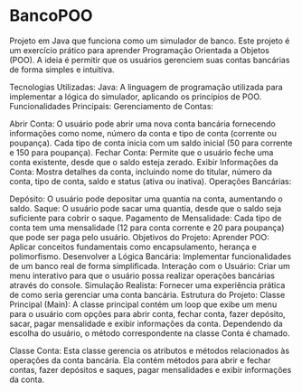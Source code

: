 # BancoPOO
 Projeto em Java que funciona como um simulador de banco. Este projeto é um exercício prático para aprender Programação Orientada a Objetos (POO). A ideia é permitir que os usuários gerenciem suas contas bancárias de forma simples e intuitiva.
 
 Tecnologias Utilizadas:
Java: A linguagem de programação utilizada para implementar a lógica do simulador, aplicando os princípios de POO.
Funcionalidades Principais:
Gerenciamento de Contas:

Abrir Conta: O usuário pode abrir uma nova conta bancária fornecendo informações como nome, número da conta e tipo de conta (corrente ou poupança). Cada tipo de conta inicia com um saldo inicial (50 para corrente e 150 para poupança).
Fechar Conta: Permite que o usuário feche uma conta existente, desde que o saldo esteja zerado.
Exibir Informações da Conta: Mostra detalhes da conta, incluindo nome do titular, número da conta, tipo de conta, saldo e status (ativa ou inativa).
Operações Bancárias:

Depósito: O usuário pode depositar uma quantia na conta, aumentando o saldo.
Saque: O usuário pode sacar uma quantia, desde que o saldo seja suficiente para cobrir o saque.
Pagamento de Mensalidade: Cada tipo de conta tem uma mensalidade (12 para conta corrente e 20 para poupança) que pode ser paga pelo usuário.
Objetivos do Projeto:
Aprender POO: Aplicar conceitos fundamentais como encapsulamento, herança e polimorfismo.
Desenvolver a Lógica Bancária: Implementar funcionalidades de um banco real de forma simplificada.
Interação com o Usuário: Criar um menu interativo para que o usuário possa realizar operações bancárias através do console.
Simulação Realista: Fornecer uma experiência prática de como seria gerenciar uma conta bancária.
Estrutura do Projeto:
Classe Principal (Main):
A classe principal contém um loop que exibe um menu para o usuário com opções para abrir conta, fechar conta, fazer depósito, sacar, pagar mensalidade e exibir informações da conta. Dependendo da escolha do usuário, o método correspondente na classe Conta é chamado.

Classe Conta:
Esta classe gerencia os atributos e métodos relacionados às operações da conta bancária. Ela contém métodos para abrir e fechar contas, fazer depósitos e saques, pagar mensalidades e exibir informações da conta.
